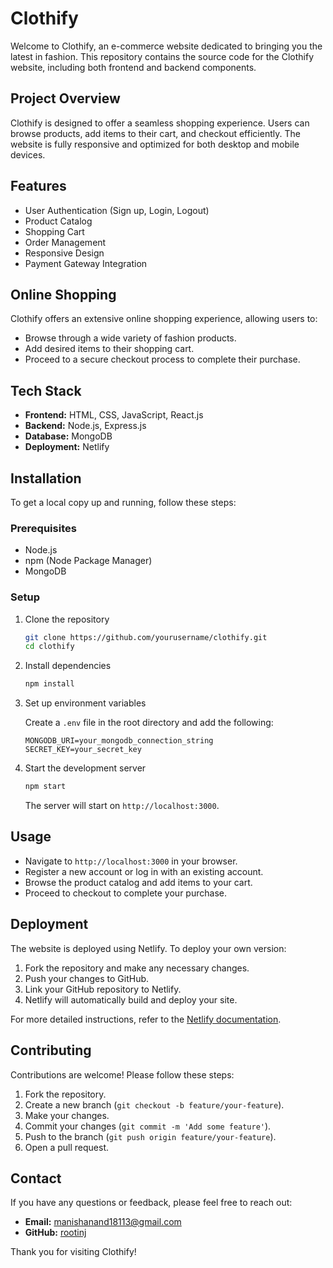 # Clothify

Welcome to Clothify, an e-commerce website dedicated to bringing you the latest in fashion. This repository contains the source code for the Clothify website, including both frontend and backend components.




## Project Overview

Clothify is designed to offer a seamless shopping experience. Users can browse products, add items to their cart, and checkout efficiently. The website is fully responsive and optimized for both desktop and mobile devices.

## Features

- User Authentication (Sign up, Login, Logout)
- Product Catalog
- Shopping Cart
- Order Management
- Responsive Design
- Payment Gateway Integration

## Online Shopping

Clothify offers an extensive online shopping experience, allowing users to:

- Browse through a wide variety of fashion products.
- Add desired items to their shopping cart.
- Proceed to a secure checkout process to complete their purchase.

## Tech Stack

- **Frontend:** HTML, CSS, JavaScript, React.js
- **Backend:** Node.js, Express.js
- **Database:** MongoDB
- **Deployment:** Netlify

## Installation

To get a local copy up and running, follow these steps:

### Prerequisites

- Node.js
- npm (Node Package Manager)
- MongoDB

### Setup

1. Clone the repository

    ```bash
    git clone https://github.com/yourusername/clothify.git
    cd clothify
    ```

2. Install dependencies

    ```bash
    npm install
    ```

3. Set up environment variables

    Create a `.env` file in the root directory and add the following:

    ```plaintext
    MONGODB_URI=your_mongodb_connection_string
    SECRET_KEY=your_secret_key
    ```

4. Start the development server

    ```bash
    npm start
    ```

    The server will start on `http://localhost:3000`.

## Usage

- Navigate to `http://localhost:3000` in your browser.
- Register a new account or log in with an existing account.
- Browse the product catalog and add items to your cart.
- Proceed to checkout to complete your purchase.

## Deployment

The website is deployed using Netlify. To deploy your own version:

1. Fork the repository and make any necessary changes.
2. Push your changes to GitHub.
3. Link your GitHub repository to Netlify.
4. Netlify will automatically build and deploy your site.

For more detailed instructions, refer to the [Netlify documentation](https://docs.netlify.com/).

## Contributing

Contributions are welcome! Please follow these steps:

1. Fork the repository.
2. Create a new branch (`git checkout -b feature/your-feature`).
3. Make your changes.
4. Commit your changes (`git commit -m 'Add some feature'`).
5. Push to the branch (`git push origin feature/your-feature`).
6. Open a pull request.



## Contact

If you have any questions or feedback, please feel free to reach out:

- **Email:** manishanand18113@gmail.com
- **GitHub:** [rootinj](https://github.com/Manish18113)

Thank you for visiting Clothify!
